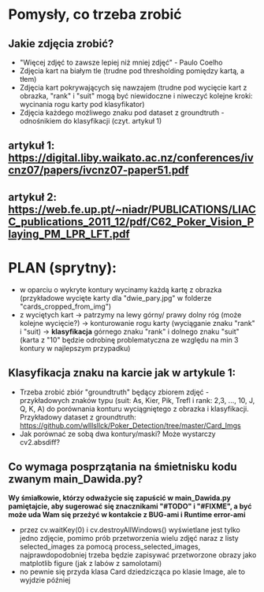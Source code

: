 # Pomysły, co trzeba zrobić

## Jakie zdjęcia zrobić?
* "Więcej zdjęć to zawsze lepiej niż mniej zdjęć" - Paulo Coelho
* Zdjęcia kart na białym tle (trudne pod thresholding pomiędzy kartą, a tłem)
* Zdjęcia kart pokrywających się nawzajem (trudne pod wycięcie kart z obrazka, "rank" i "suit" mogą być niewidoczne i niweczyć kolejne kroki: wycinania rogu karty pod klasyfikator)
* Zdjęcia każdego możliwego znaku pod dataset z groundtruth - odnośnikiem do klasyfikacji (czyt. artykuł 1)

## artykuł 1: https://digital.liby.waikato.ac.nz/conferences/ivcnz07/papers/ivcnz07-paper51.pdf
## artykuł 2: https://web.fe.up.pt/~niadr/PUBLICATIONS/LIACC_publications_2011_12/pdf/C62_Poker_Vision_Playing_PM_LPR_LFT.pdf


# PLAN (sprytny): 
* w oparciu o wykryte kontury wycinamy każdą kartę z obrazka (przykładowe wycięte karty dla "dwie_pary.jpg" w folderze "cards_cropped_from_img")
* z wyciętych kart -> patrzymy na lewy górny/ prawy dolny róg (może kolejne wycięcie?) -> konturowanie rogu karty (wyciąganie znaku "rank" i "suit) -> **klasyfikacja** górnego znaku "rank" i dolnego znaku "suit" (karta z "10" będzie odrobinę problematyczna ze względu na min 3 kontury w najlepszym przypadku)


## Klasyfikacja znaku na karcie jak w artykule 1:
* Trzeba zrobić zbiór "groundtruth" będący zbiorem zdjęć - przykładowych znaków typu (suit: As, Kier, Pik, Trefl i rank: 2,3, ..., 10, J, Q, K, A) do porównania konturu wyciągniętego z obrazka i klasyfikacji. Przykładowy dataset z groundtruth: https://github.com/wlllsllck/Poker_Detection/tree/master/Card_Imgs
* Jak porównać ze sobą dwa kontury/maski? Może wystarczy cv2.absdiff?

## Co wymaga posprzątania na śmietnisku kodu zwanym main_Dawida.py?
**Wy śmiałkowie, którzy odważycie się zapuścić w main_Dawida.py pamiętajcie, aby sugerować się znacznikami "#TODO" i "#FIXME", a być może uda Wam się przeżyć w kontakcie z BUG-ami i Runtime error-ami**  
* przez cv.waitKey(0) i cv.destroyAllWindows() wyświetlane jest tylko jedno zdjęcie, pomimo prób przetworzenia wielu zdjęć naraz z listy selected_images za pomocą process_selected_images, najprawdopodobniej trzeba będzie zapisywać przetworzone obrazy jako matplotlib figure (jak z labów z samolotami)
* no pewnie się przyda klasa Card dziedzicząca po klasie Image, ale to wyjdzie później

